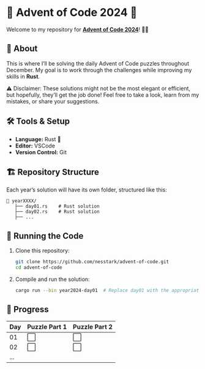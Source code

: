# 🎄 Advent of Code 2024 🎄

Welcome to my repository for **[Advent of Code 2024](https://adventofcode.com/2024)**! 🎅✨  

## 📜 About  
This is where I’ll be solving the daily Advent of Code puzzles throughout December. My goal is to work through the challenges while improving my skills in **Rust**.  

⚠️ Disclaimer: These solutions might not be the most elegant or efficient, but hopefully, they’ll get the job done! Feel free to take a look, learn from my mistakes, or share your suggestions.

## 🛠️ Tools & Setup  
- **Language:** Rust 🦀  
- **Editor:** VSCode
- **Version Control:** Git  

## 🏗️ Repository Structure  
Each year’s solution will have its own folder, structured like this:  
```
📂 yearXXXX/
   ├── day01.rs    # Rust solution
   ├── day02.rs    # Rust solution
   ├── ...
```  

## 🚀 Running the Code  
1. Clone this repository:  
   ```bash
   git clone https://github.com/nesstark/advent-of-code.git
   cd advent-of-code
   ```  
2. Compile and run the solution:  
   ```bash
   cargo run --bin year2024-day01  # Replace day01 with the appropriate file for the day
   ```  

## 📅 Progress  
| Day | Puzzle Part 1 | Puzzle Part 2 |  
|-----|---------------|---------------|  
| 01  | ⬜             | ⬜             |  
| 02  | ⬜             | ⬜             |  
| ... |               |               |  
